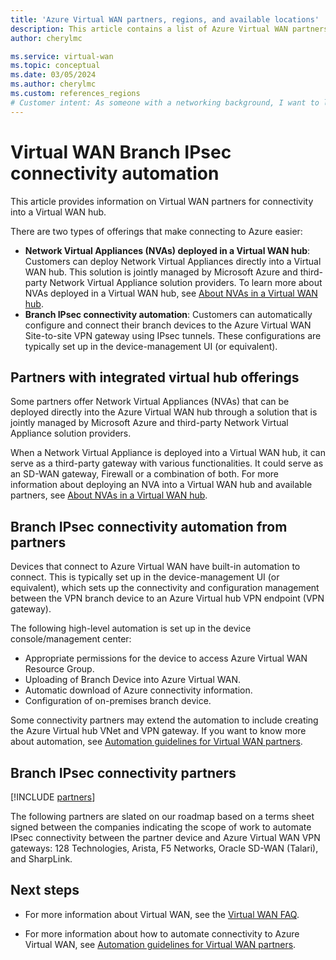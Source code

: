 ```yaml
---
title: 'Azure Virtual WAN partners, regions, and available locations'
description: This article contains a list of Azure Virtual WAN partners and available locations.
author: cherylmc

ms.service: virtual-wan
ms.topic: conceptual
ms.date: 03/05/2024
ms.author: cherylmc
ms.custom: references_regions
# Customer intent: As someone with a networking background, I want to learn more aobut Branch IPsec connectivity automation
---
```

# Virtual WAN Branch IPsec connectivity automation 

This article provides information on Virtual WAN partners for connectivity into a Virtual WAN hub.

There are two types of offerings that make connecting to Azure easier:

* **Network Virtual Appliances (NVAs) deployed in a Virtual WAN hub**: Customers can deploy Network Virtual Appliances directly into a Virtual WAN hub. This solution is jointly managed by Microsoft Azure and third-party Network Virtual Appliance solution providers. To learn more about NVAs deployed in a Virtual WAN hub, see [About NVAs in a Virtual WAN hub](about-nva-hub.md).
* **Branch IPsec connectivity automation**: Customers can automatically configure and connect their branch devices to the Azure Virtual WAN Site-to-site VPN gateway using IPsec tunnels. These configurations are typically set up in the device-management UI (or equivalent).

## Partners with integrated virtual hub offerings

Some partners offer Network Virtual Appliances (NVAs) that can be deployed directly into the Azure Virtual WAN hub through a solution that is jointly managed by Microsoft Azure and third-party Network Virtual Appliance solution providers.

When a Network Virtual Appliance is deployed into a Virtual WAN hub, it can serve as a third-party gateway with various functionalities. It could serve as an SD-WAN gateway, Firewall or a combination of both. For more information about  deploying an NVA into a Virtual WAN hub and available partners, see [About NVAs in a Virtual WAN hub](about-nva-hub.md).



## <a name="automation"></a>Branch IPsec connectivity automation from partners

Devices that connect to Azure Virtual WAN have built-in automation to connect. This is typically set up in the device-management UI (or equivalent), which sets up the connectivity and configuration management between the VPN branch device to an Azure Virtual hub VPN endpoint (VPN gateway).

The following high-level automation is set up in the device console/management center:

* Appropriate permissions for the device to access Azure Virtual WAN Resource Group.
* Uploading of Branch Device into Azure Virtual WAN.
* Automatic download of Azure connectivity information.
* Configuration of on-premises branch device.

Some connectivity partners may extend the automation to include creating the Azure Virtual hub VNet and VPN gateway. If you want to know more about automation, see [Automation guidelines for Virtual WAN partners](virtual-wan-configure-automation-providers.md).

## <a name="partners"></a>Branch IPsec connectivity partners

[!INCLUDE [partners](../../includes/virtual-wan-partners-include.md)]

The following partners are slated on our roadmap based on a terms sheet signed between the companies indicating the scope of work to automate IPsec connectivity between the partner device and Azure Virtual WAN VPN gateways: 128 Technologies, Arista, F5 Networks, Oracle SD-WAN (Talari), and SharpLink.

## Next steps

* For more information about Virtual WAN, see the [Virtual WAN FAQ](virtual-wan-faq.md).

* For more information about how to automate connectivity to Azure Virtual WAN, see [Automation guidelines for Virtual WAN partners](virtual-wan-configure-automation-providers.md).
